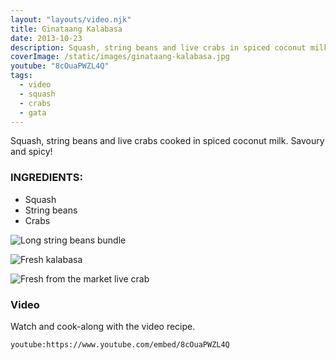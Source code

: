 ```yaml
---
layout: "layouts/video.njk"
title: Ginataang Kalabasa
date: 2013-10-23
description: Squash, string beans and live crabs in spiced coconut milk
coverImage: /static/images/ginataang-kalabasa.jpg
youtube: "8cOuaPWZL4Q"
tags:
  - video
  - squash
  - crabs
  - gata
---
```


Squash, string beans and live crabs cooked in spiced coconut milk. Savoury and spicy!

### INGREDIENTS:

- Squash
- String beans
- Crabs

![Long string beans bundle](/images/string-beans.jpg)

![Fresh kalabasa](/images/squash-wedge.jpg)

![Fresh from the market live crab](/images/fresh-live-crab.jpg)

### Video

Watch and cook-along with the video recipe.

`youtube:https://www.youtube.com/embed/8cOuaPWZL4Q`
